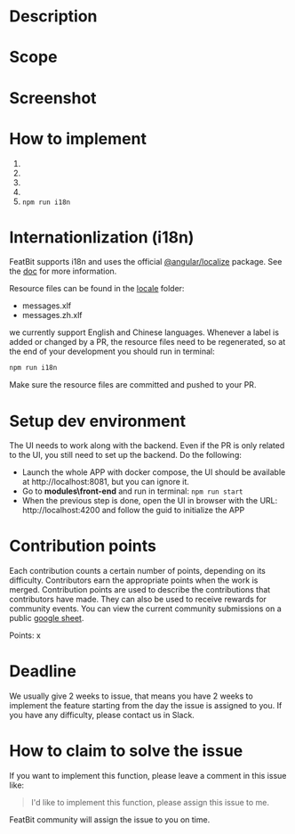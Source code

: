 # Description

# Scope

# Screenshot

# How to implement

1.
2.
3.
4.
5. `npm run i18n`

# Internationlization (i18n)
FeatBit supports i18n and uses the official [@angular/localize](https://www.npmjs.com/package/@angular/localize) package. See the [doc](https://angular.io/guide/i18n-overview) for more information. 

Resource files can be found in the [locale](../../modules/front-end/src/locale) folder:
- messages.xlf
- messages.zh.xlf
  
 we currently support English and Chinese languages. Whenever a label is added or changed by a PR, the resource files need to be regenerated, so at the end of your development you should run in terminal:

```bash
npm run i18n
```

Make sure the resource files are committed and pushed to your PR.

# Setup dev environment
The UI needs to work along with the backend. Even if the PR is only related to the UI, you still need to set up the backend. Do the following:

- Launch the whole APP with docker compose, the UI should be available at http://localhost:8081, but you can ignore it.
- Go to **modules\front-end** and run in terminal: `npm run start`
- When the previous step is done, open the UI in browser with the URL: http://localhost:4200 and follow the guid to initialize the APP

# Contribution points

Each contribution counts a certain number of points, depending on its difficulty. Contributors earn the appropriate
points when the work is merged. Contribution points are used to describe the contributions that contributors have made.
They can also be used to receive rewards for community events. You can view the current community submissions on a
public [google sheet](https://docs.google.com/spreadsheets/d/1ukyXgi_jRPeXj7EAST0IrnPfLOQ6xDBkcyAJY9N-Yb4/edit#gid=0).

Points: x

# Deadline

We usually give 2 weeks to issue, that means you have 2 weeks to implement the feature starting from the day the issue is assigned to you. If you have any difficulty, please contact us in Slack.

# How to claim to solve the issue

If you want to implement this function, please leave a comment in this issue like:

> I'd like to implement this function, please assign this issue to me.

FeatBit community will assign the issue to you on time.

